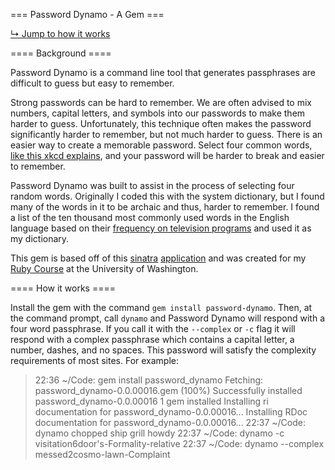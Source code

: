 === Password Dynamo - A Gem ===

[↳ Jump to how it works](#HowitWorks)

==== Background ====

Password Dynamo is a command line tool that generates passphrases are difficult to guess but easy to remember.

Strong passwords can be hard to remember. We are often advised to mix numbers, capital letters, and symbols into our passwords to make them harder to guess. Unfortunately, this technique often makes the password significantly harder to remember, but not much harder to guess. There is an easier way to create a memorable password. Select four common words, [like this xkcd explains](http://xkcd.com/936/), and your password will be harder to break and easier to remember.

Password Dynamo was built to assist in the process of selecting four random words. Originally I coded this with the system dictionary, but I found many of the words in it to be archaic and thus, harder to remember. I found a list of the ten thousand most commonly used words in the English language based on their [frequency on television programs](http://en.wiktionary.org/wiki/Wiktionary:Frequency_lists#TV_and_movie_scripts) and used it as my dictionary.

This gem is based off of this [sinatra](http://password-dynamo.heroku.com/) [application](https://github.com/strand/password-dynamo) and was created for my [Ruby Course](http://www.pce.uw.edu/courses/ruby-core-language/downtown-seattle-autumn-2012/?certificate=8545) at the University of Washington.

==== How it works ====

Install the gem with the command `gem install password-dynamo`. Then, at the command prompt, call `dynamo` and Password Dynamo will respond with a four word passphrase. If you call it with the `--complex` or `-c` flag it will respond with a complex passphrase which contains a capital letter, a number, dashes, and no spaces. This password will satisfy the complexity requirements of most sites. For example:

> 22:36 ~/Code: gem install password_dynamo
> Fetching: password_dynamo-0.0.00016.gem (100%)
> Successfully installed password_dynamo-0.0.00016
> 1 gem installed
> Installing ri documentation for password_dynamo-0.0.00016...
> Installing RDoc documentation for password_dynamo-0.0.00016...
> 22:37 ~/Code: dynamo
> chopped ship grill howdy
> 22:37 ~/Code: dynamo -c
> visitation6door's-Formality-relative
> 22:37 ~/Code: dynamo --complex
> messed2cosmo-lawn-Complaint
